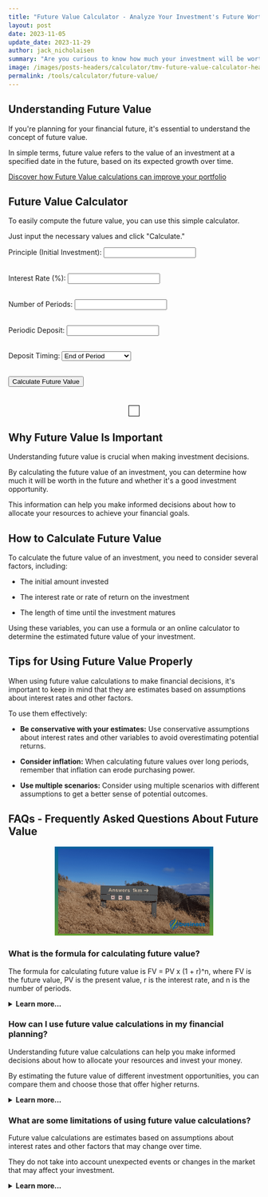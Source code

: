 ```yaml
---
title: "Future Value Calculator - Analyze Your Investment's Future Worth"
layout: post
date: 2023-11-05
update_date: 2023-11-29
author: jack_nicholaisen
summary: "Are you curious to know how much your investment will be worth in the future? Our Future Value Calculator can help!" 
image: /images/posts-headers/calculator/tmv-future-value-calculator-header.png
permalink: /tools/calculator/future-value/
---
```


## Understanding Future Value

If you're planning for your financial future, it's essential to understand the concept of future value. 

In simple terms, future value refers to the value of an investment at a specified date in the future, based on its expected growth over time.

<a href="/time-value-of-money/future-value/" target="_blank">Discover how Future Value calculations can improve your portfolio</a>

## Future Value Calculator

To easily compute the future value, you can use this simple calculator. 

Just input the necessary values and click "Calculate."

<style>
    #result {
      border: 1px solid #000;
      padding: 10px;
      text-align: center; /* Center the text */
      font-weight: bold; /* Make the text bold */
      margin: 20px auto; /* Center the result div on the page */
      width: fit-content; /* Adjust width to fit the content */
    }
</style>

<script>
    function calculateFutureValue() {
      // Get user inputs
      var principle = parseFloat(document.getElementById('principle').value);
      var interestRate = parseFloat(document.getElementById('interestRate').value) / 100;
      var periods = parseFloat(document.getElementById('periods').value);
      var periodicDeposit = parseFloat(document.getElementById('periodicDeposit').value);
      var depositTiming = document.getElementById('depositTiming').value;
      
      // Calculate future value
      var futureValue = 0;
      if (depositTiming === "end") {
        futureValue = principle * Math.pow(1 + interestRate, periods);
        futureValue += periodicDeposit * ((Math.pow(1 + interestRate, periods) - 1) / interestRate);
      } else {
        futureValue = principle * Math.pow(1 + interestRate, periods);
        futureValue += periodicDeposit * ((Math.pow(1 + interestRate, periods + 1) - 1) / interestRate);
      }
      
      // Display future value
      document.getElementById('result').innerHTML = 'Future Value: ' + futureValue.toFixed(2);
    }
</script>

<body>
  <label for="principle">Principle (Initial Investment):</label>
  <input type="number" id="principle" step="any" /><br><br>
  
  <label for="interestRate">Interest Rate (%):</label>
  <input type="number" id="interestRate" step="any" /><br><br>
  
  <label for="periods">Number of Periods:</label>
  <input type="number" id="periods" step="any" /><br><br>
  
  <label for="periodicDeposit">Periodic Deposit:</label>
  <input type="number" id="periodicDeposit" step="any" /><br><br>
  
  <label for="depositTiming">Deposit Timing:</label>
  <select id="depositTiming">
    <option value="end">End of Period</option>
    <option value="beginning">Beginning of Period</option>
  </select><br><br>
  
  <button onclick="calculateFutureValue()">Calculate Future Value</button><br><br>
  
  <div id="result"></div>
</body>

## Why Future Value Is Important

Understanding future value is crucial when making investment decisions. 

By calculating the future value of an investment, you can determine how much it will be worth in the future and whether it's a good investment opportunity. 

This information can help you make informed decisions about how to allocate your resources to achieve your financial goals.

## How to Calculate Future Value

To calculate the future value of an investment, you need to consider several factors, including:

-   The initial amount invested

-   The interest rate or rate of return on the investment

-   The length of time until the investment matures

Using these variables, you can use a formula or an online calculator to determine the estimated future value of your investment.

## Tips for Using Future Value Properly

When using future value calculations to make financial decisions, it's important to keep in mind that they are estimates based on assumptions about interest rates and other factors. 

To use them effectively:

-   **Be conservative with your estimates:** Use conservative assumptions about interest rates and other variables to avoid overestimating potential returns.

-   **Consider inflation:** When calculating future values over long periods, remember that inflation can erode purchasing power.

-   **Use multiple scenarios:** Consider using multiple scenarios with different assumptions to get a better sense of potential outcomes.

## FAQs - Frequently Asked Questions About Future Value

<center>
<img alt="Questions and Answers" src="/images/content/answers.png" title="FAQ - Answers this way..." style="width: 63%; height: 63%">
</center>

<h3>What is the formula for calculating future value?</h3>
<p>The formula for calculating future value is FV = PV x (1 + r)^n, where FV is the future value, PV is the present value, r is the interest rate, and n is the number of periods.</p>
<details>
<summary><b>Learn more...</b></summary>
<br>
<p>The formula above assumes that you are making a one-time investment.</p>
<p>However, if you plan to make regular contributions to your investment over time, you can use a more complex formula that takes this into account.</p>
<p>For example, the formula for calculating future value with regular contributions is FV = PMT x \[(1 + r)^n - 1 / r] x (1 + r), where PMT is the periodic payment made to the investment.</p>
</details>

<h3>How can I use future value calculations in my financial planning?</h3>
<p>Understanding future value calculations can help you make informed decisions about how to allocate your resources and invest your money.</p>
<p>By estimating the future value of different investment opportunities, you can compare them and choose those that offer higher returns.</p>
<details>
<summary><b>Learn more...</b></summary>
<br>
<p>For example, suppose you have $10,000 to invest today and plan to leave it untouched for 20 years.</p>
<p>If you invest it in a savings account with an annual interest rate of 3%, it will grow to $18,061 after 20 years.</p>
<p>However, if you invest it in a stock market index fund with an average annual return of 8%, it will grow to $46,610 after 20 years.</p>
<p>This shows how understanding future value calculations can help you identify investments with higher potential returns.</p>
</details>

<h3>What are some limitations of using future value calculations?</h3>
<p>Future value calculations are estimates based on assumptions about interest rates and other factors that may change over time.</p>
<p>They do not take into account unexpected events or changes in the market that may affect your investment.</p>
<details>
<summary><b>Learn more...</b></summary>
<br>
<p>Additionally, future value calculations do not consider taxes or fees associated with investing.</p>
<p>For example, if you invest in a mutual fund, you may have to pay management fees or other expenses that can reduce your returns.</p>
<p>Therefore, it's important to use future value calculations as a starting point for your financial planning and to consider other factors that may affect your investments' real-world performance.</p>
</details>

